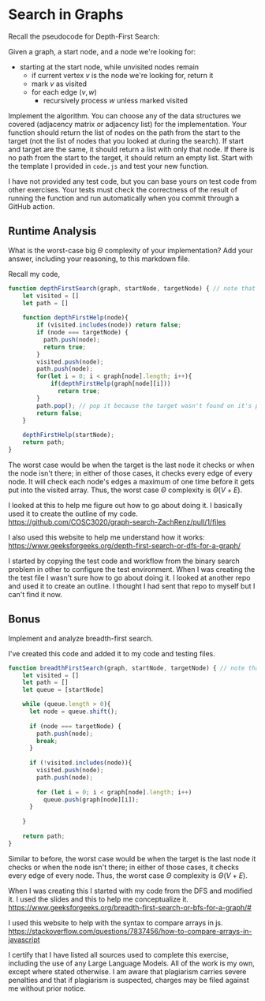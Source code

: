 # Search in Graphs

Recall the pseudocode for Depth-First Search:

Given a graph, a start node, and a node we're looking for:
- starting at the start node, while unvisited nodes remain
    - if current vertex $v$ is the node we're looking for, return it
    - mark $v$ as visited
    - for each edge $(v,w)$
        - recursively process $w$ unless marked visited

Implement the algorithm. You can choose any of the data structures we covered
(adjacency matrix or adjacency list) for the implementation. Your function
should return the list of nodes on the path from the start to the target (not
the list of nodes that you looked at during the search). If start and target are
the same, it should return a list with only that node. If there is no path from
the start to the target, it should return an empty list. Start with the template
I provided in `code.js` and test your new function.

I have not provided any test code, but you can base yours on test code from
other exercises. Your tests must check the correctness of the result of running
the function and run automatically when you commit through a GitHub action.

## Runtime Analysis

What is the worst-case big $\Theta$ complexity of your implementation? Add your
answer, including your reasoning, to this markdown file.

Recall my code,
```js
function depthFirstSearch(graph, startNode, targetNode) { // note that graph will be an adjacency list
    let visited = [] 
    let path = []
    
    function depthFirstHelp(node){
        if (visited.includes(node)) return false;
        if (node === targetNode) {
          path.push(node);
          return true;
        }
        visited.push(node);
        path.push(node);
        for(let i = 0; i < graph[node].length; i++){
            if(depthFirstHelp(graph[node][i]))
              return true;
        }
        path.pop(); // pop it because the target wasn't found on it's path
        return false;
    }
    
    depthFirstHelp(startNode);
    return path;
}
```
The worst case would be when the target is the last node it checks or when the node isn't there; in either of those cases, it checks every edge of every node. It will check each node's edges a maximum of one time before it gets put into the visited array. Thus, the worst case $\Theta$ complexity is $\Theta(V + E)$. 

I looked at this to help me figure out how to go about doing it. I basically used it to create the outline of my code.
https://github.com/COSC3020/graph-search-ZachRenz/pull/1/files

I also used this website to help me understand how it works:
https://www.geeksforgeeks.org/depth-first-search-or-dfs-for-a-graph/

I started by copying the test code and workflow from the binary search problem in other to configure the test environment. 
When I was creating the the test file I wasn't sure how to go about doing it. I looked at another repo and used it to create an outline. I thought I had sent that repo to myself but I can't find it now.  


## Bonus

Implement and analyze breadth-first search.



I've created this code and added it to my code and testing files.
```js
function breadthFirstSearch(graph, startNode, targetNode) { // note that graph will be an adjacency list
    let visited = [] 
    let path = []
    let queue = [startNode]

    while (queue.length > 0){
      let node = queue.shift();
      
      if (node === targetNode) {
        path.push(node);
        break;
      }
      
      if (!visited.includes(node)){
        visited.push(node);
        path.push(node); 
        
        for (let i = 0; i < graph[node].length; i++) 
          queue.push(graph[node][i]);
      }
      
    }
    
    return path;
}
```

Similar to before, the worst case would be when the target is the last node it checks or when the node isn't there; in either of those cases, it checks every edge of every node. Thus, the worst case $\Theta$ complexity is $\Theta(V + E)$. 

When I was creating this I started with my code from the DFS and modified it. I used the slides and this to help me conceptualize it. 
https://www.geeksforgeeks.org/breadth-first-search-or-bfs-for-a-graph/#

I used this website to help with the syntax to compare arrays in js.
https://stackoverflow.com/questions/7837456/how-to-compare-arrays-in-javascript

I certify that I have listed all sources used to complete this exercise, including the use of any Large Language Models. All of the work is my own, except where stated otherwise. I am aware that plagiarism carries severe penalties and that if plagiarism is suspected, charges may be filed against me without prior notice.
